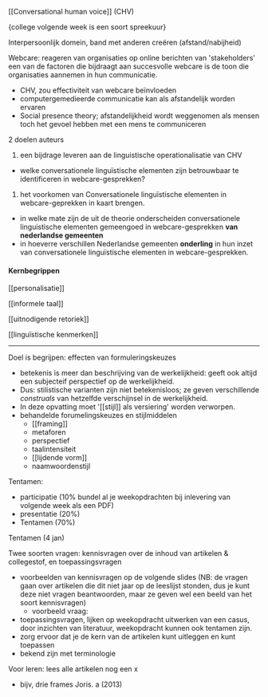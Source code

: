 [[Conversational human voice]] (CHV)

{college volgende week is een soort spreekuur}

Interpersoonlijk domein, band met anderen creëren (afstand/nabijheid)

Webcare: reageren van organisaties op online berichten van 'stakeholders'
een van de factoren die bijdraagt aan succesvolle webcare is de toon die organisaties aannemen in hun communicatie.
- CHV, zou effectiviteit van webcare beïnvloeden
- computergemedieerde communicatie kan als afstandelijk worden ervaren
- Social presence theory; afstandelijkheid wordt weggenomen als mensen toch het gevoel hebben met een mens te communiceren

2 doelen auteurs
1. een bijdrage leveren aan de linguistische operationalisatie van CHV
- welke conversationele linguïstische elementen zijn betrouwbaar te identificeren in webcare-gesprekken?
1. het voorkomen van Conversationele linguïstische elementen in webcare-geprekken in kaart brengen.
- in welke mate zijn de uit de theorie onderscheiden conversationele linguistische elementen gemeengoed in webcare-gesprekken **van nederlandse gemeenten**
- in hoeverre verschillen Nederlandse gemeenten **onderling** in hun inzet van conversationele linguïstische elementen in webcare-gesprekken. 

#### Kernbegrippen
[[personalisatie]]

[[informele taal]]

[[uitnodigende retoriek]]

[[linguïstische kenmerken]]

----

Doel is begrijpen: effecten van formuleringskeuzes
- betekenis is meer dan beschrijving van de werkelijkheid: geeft ook altijd een subjecteif perspectief op de werkelijkheid.
- Dus: stilistische varianten zijn niet betekenisloos; ze geven verschillende *construals* van hetzelfde verschijnsel in de werkelijkheid.
- In deze opvatting moet '[[stijl]] als versiering' worden verworpen.
- behandelde forumelingskeuzes en stijlmiddelen
	- [[framing]]
	- metaforen
	- perspectief
	- taalintensiteit
	- [[lijdende vorm]]
	- naamwoordenstijl



Tentamen:
- participatie (10% bundel al je weekopdrachten bij inlevering van volgende week als een PDF)
- presentatie (20%)
- Tentamen (70%)

Tentamen (4 jan)


Twee soorten vragen: kennisvragen over de inhoud van artikelen & collegestof, en toepassingsvragen
- voorbeelden van kennisvragen op de volgende slides (NB: de vragen gaan over artikelen die dit niet jaar op de leeslijst stonden, dus je kunt deze niet vragen beantwoorden, maar ze geven wel een beeld van het soort kennisvragen)
	- voorbeeld vraag:
- toepassingsvragen, lijken op weekopdracht uitwerken van een casus, door inzichten van literatuur, weekopdracht kunnen ook tentamen zijn.
- zorg ervoor dat je de kern van de artikelen kunt uitleggen en kunt toepassen
- bekend zijn met terminologie

Voor leren: lees alle artikelen nog een x
- bijv, drie frames Joris. a (2013)












